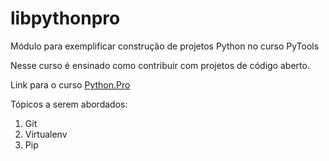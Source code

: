 # libpythonpro

Módulo para exemplificar construção de projetos Python no curso PyTools

Nesse curso é ensinado como contribuir com projetos de código aberto.

Link para o curso [Python.Pro](https://www.python.pro.br/)

Tópicos a serem abordados:

1. Git
2. Virtualenv
3. Pip

